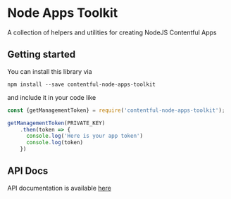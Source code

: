 Node Apps Toolkit
===

A collection of helpers and utilities for creating NodeJS Contentful Apps

## Getting started
 
You can install this library via
 
```
npm install --save contentful-node-apps-toolkit
```

and include it in your code like

```js
const {getManagementToken} = require('contentful-node-apps-toolkit');

getManagementToken(PRIVATE_KEY)
    .then(token => {
      console.log('Here is your app token')
      console.log(token)
    })
```

## API Docs

API documentation is available [here](https://contentful.github.io/node-apps-toolkit/)